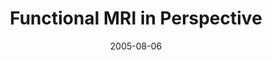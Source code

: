 ---
title: "Functional MRI in Perspective"
project_id: 
date: 2005-08-06
conference_id: ""
presenters:
   - peter_bandettini
summary: "<p>The fMRI experience VII, Aston University, UK</p>"
file: /assets/presentations/T179.pdf
filename: T179.pdf
layout: presentation
---